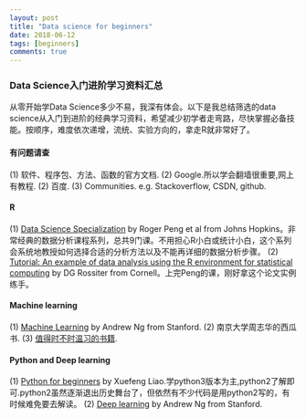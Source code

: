 ```yaml
---
layout: post
title: "Data science for beginners"
date: 2018-06-12
tags: [beginners]
comments: true
---
```


### Data Science入门进阶学习资料汇总
从零开始学Data Science多少不易，我深有体会。以下是我总结筛选的data science从入门到进阶的经典学习资料，希望减少初学者走弯路，尽快掌握必备技能。按顺序，难度依次递增，流统、实验方向的，拿走R就非常好了。

#### 有问题请查

(1) 软件、程序包、方法、函数的官方文档.
(2) Google.所以学会翻墙很重要,网上有教程.
(2) 百度.
(3) Communities. e.g. Stackoverflow, CSDN, github.

#### R

(1) [Data Science Specialization](https://www.coursera.org/specializations/jhu-data-science) by Roger Peng et al from Johns Hopkins。非常经典的数据分析课程系列，总共9门课。不用担心R小白或统计小白，这个系列会系统地教授如何选择合适的分析方法以及不能再详细的数据分析步骤。
(2) [Tutorial: An example of data analysis using the R environment for statistical computing](http://www.css.cornell.edu/faculty/dgr2/pubs/list.html#pubs_m_R) by DG Rossiter from Cornell。上完Peng的课，刚好拿这个论文实例练手。

#### Machine learning

(1) [Machine Learning](https://www.coursera.org/learn/machine-learning) by Andrew Ng from Stanford.
(2) 南京大学周志华的西瓜书.
(3) [值得时不时温习的书籍](https://www.zhihu.com/question/22221180).


#### Python and Deep learning

(1) [Python for beginners](https://www.liaoxuefeng.com/wiki/0014316089557264a6b348958f449949df42a6d3a2e542c000) by Xuefeng Liao.学python3版本为主,python2了解即可.python2虽然逐渐退出历史舞台了，但依然有不少代码是用python2写的，有时候难免要去解读。
(2) [Deep learning](https://www.coursera.org/specializations/deep-learning) by Andrew Ng from Stanford.


